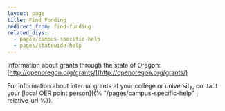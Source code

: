 ```yaml
---
layout: page
title: Find Funding
redirect_from: find-funding
related_diys:
  - pages/campus-specific-help
  - pages/statewide-help
---
```



Information about grants through the state of Oregon: [http://openoregon.org/grants/](http://openoregon.org/grants/)

For information about internal grants at your college or university, contact your
[local OER point person]({% "/pages/campus-specific-help" | relative_url %}).

